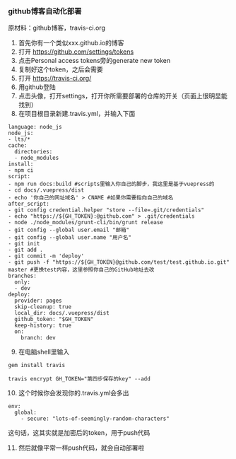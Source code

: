 ### github博客自动化部署

原材料：github博客，travis-ci.org

1. 首先你有一个类似xxx.github.io的博客
2. 打开 https://github.com/settings/tokens
3. 点击Personal access tokens旁的generate new token
4. 复制好这个token，之后会需要
5. 打开 https://travis-ci.org/
6. 用github登陆
7. 点击头像，打开settings，打开你所需要部署的仓库的开关（页面上很明显能找到）
8. 在项目根目录新建.travis.yml，并输入下面
```
language: node_js
node_js:
- lts/*
cache:
  directories:
  - node_modules
install:
- npm ci
script:
- npm run docs:build #scripts里输入你自己的脚步，我这里是基于vuepress的
- cd docs/.vuepress/dist
- echo '你自己的网址域名' > CNAME #如果你需要指向自己的域名
after_script:
- git config credential.helper "store --file=.git/credentials"
- echo "https://${GH_TOKEN}:@github.com" > .git/credentials
- node ./node_modules/grunt-cli/bin/grunt release
- git config --global user.email "邮箱"
- git config --global user.name "用户名"
- git init
- git add .
- git commit -m 'deploy'
- git push -f "https://${GH_TOKEN}@github.com/test/test.github.io.git" master #更换test内容，这里参照你自己的GitHub地址去改
branches:
  only:
  - dev
deploy:
  provider: pages
  skip-cleanup: true
  local_dir: docs/.vuepress/dist
  github_token: "$GH_TOKEN"
  keep-history: true
  on:
    branch: dev

```
9. 在电脑shell里输入
```
gem install travis

travis encrypt GH_TOKEN="第四步保存的key" --add
```
10. 这个时候你会发现你的.travis.yml会多出
```
env:
  global:
    - secure: "lots-of-seemingly-random-characters"
```
这句话，这其实就是加密后的token，用于push代码

11. 然后就像平常一样push代码，就会自动部署啦